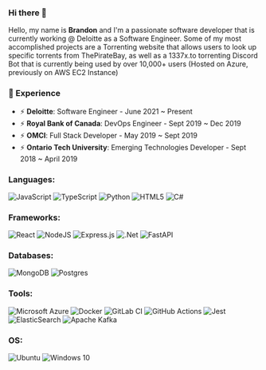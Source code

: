 
### Hi there 👋

Hello, my name is **Brandon** and I'm a passionate software developer that is currently working @ Deloitte as a Software Engineer. Some of my most accomplished projects are a Torrenting website that allows users to look up specific torrents from ThePirateBay, as well as a 1337x.to torrenting Discord Bot that is currently being used by over 10,000+ users (Hosted on Azure, previously on AWS EC2 Instance)

### 🔭 Experience
- ⚡ **Deloitte**: Software Engineer - June 2021 ~ Present
- ⚡ **Royal Bank of Canada**: DevOps Engineer - Sept 2019 ~ Dec 2019
- ⚡ **OMCI**: Full Stack Developer - May 2019 ~ Sept 2019
- ⚡ **Ontario Tech University**: Emerging Technologies Developer - Sept 2018 ~ April 2019

### Languages:

<img alt="JavaScript" src="https://img.shields.io/badge/javascript-%23323330.svg?style=for-the-badge&logo=javascript&logoColor=%23F7DF1E"/> <img alt="TypeScript" src="https://img.shields.io/badge/typescript-%23007ACC.svg?style=for-the-badge&logo=typescript&logoColor=white"/> <img alt="Python" src="https://img.shields.io/badge/python-%2314354C.svg?style=for-the-badge&logo=python&logoColor=white"/> <img alt="HTML5" src="https://img.shields.io/badge/html5-%23E34F26.svg?style=for-the-badge&logo=html5&logoColor=white"/> 	<img alt="C#" src="https://img.shields.io/badge/c%23-%23239120.svg?style=for-the-badge&logo=c-sharp&logoColor=white"/>

### Frameworks:

<img alt="React" src="https://img.shields.io/badge/react-%2320232a.svg?style=for-the-badge&logo=react&logoColor=%2361DAFB"/> <img alt="NodeJS" src="https://img.shields.io/badge/node.js-%2343853D.svg?style=for-the-badge&logo=node-dot-js&logoColor=white"/> <img alt="Express.js" src="https://img.shields.io/badge/express.js-%23404d59.svg?style=for-the-badge&logo=express&logoColor=%2361DAFB"/> <img alt=".Net" src="https://img.shields.io/badge/.NET-5C2D91?style=for-the-badge&logo=.net&logoColor=white"/> ![FastAPI](https://img.shields.io/static/v1?style=for-the-badge&message=FastAPI&color=009688&logo=FastAPI&logoColor=FFFFFF&label=)

### Databases:
<img alt="MongoDB" src ="https://img.shields.io/badge/MongoDB-%234ea94b.svg?style=for-the-badge&logo=mongodb&logoColor=white"/> <img alt="Postgres" src ="https://img.shields.io/badge/postgres-%23316192.svg?style=for-the-badge&logo=postgresql&logoColor=white"/>

### Tools:

![Microsoft Azure](https://img.shields.io/static/v1?style=for-the-badge&message=Microsoft+Azure&color=0078D4&logo=Microsoft+Azure&logoColor=FFFFFF&label=) <img alt="Docker" src="https://img.shields.io/badge/docker-%230db7ed.svg?style=for-the-badge&logo=docker&logoColor=white"/> <img alt="GitLab CI" src="https://img.shields.io/badge/GitLabCI-%23181717.svg?style=for-the-badge&logo=gitlab&logoColor=white"/> <img alt="GitHub Actions" src="https://img.shields.io/badge/githubactions-%232671E5.svg?style=for-the-badge&logo=githubactions&logoColor=white"/> ![Jest](https://img.shields.io/static/v1?style=for-the-badge&message=Jest&color=C21325&logo=Jest&logoColor=FFFFFF&label=) <img alt="ElasticSearch" src="https://img.shields.io/badge/-ElasticSearch-005571?style=for-the-badge&logo=elasticsearch"/> ![Apache Kafka](https://img.shields.io/static/v1?style=for-the-badge&message=Apache+Kafka&color=231F20&logo=Apache+Kafka&logoColor=FFFFFF&label=)

### OS:
<img alt="Ubuntu" src="https://img.shields.io/badge/Ubuntu-E95420?style=for-the-badge&logo=ubuntu&logoColor=white" /> <img alt="Windows 10" src="https://img.shields.io/badge/Windows-0078D6?style=for-the-badge&logo=windows&logoColor=white" />
